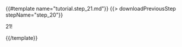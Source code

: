 {{#template name="tutorial.step_21.md"}}
{{> downloadPreviousStep stepName="step_20"}}

21!

{{/template}}
